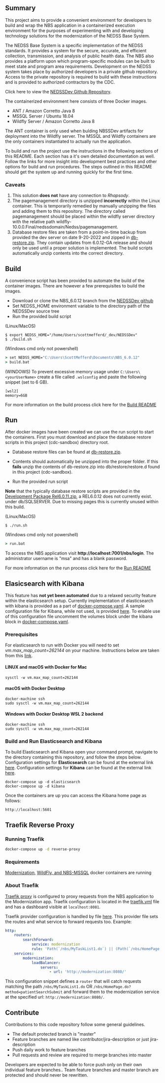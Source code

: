 
## Summary
This project aims to provide a convenient environment for developers to build and wrap the NBS application in a 
containerized execution environment for the purposes of experimenting with and developing technology solutions for 
the modernization of the NEDSS Base System.

The NEDSS Base System is a specific implementation of the NEDSS standards. 
It provides a system for the secure, accurate, and efficient collection, transmission, and analysis of public health data. 
The NBS also provides a platform upon which program-specific modules can be built to meet state and program area requirements.
Development on the NEDSS system takes place by authorized developers in a private github repository.
Access to the private repository is required to build with these instructions and is provided to authorized contractors
by the CDC. 

Click here to view the [NEDSSDev Github Repository](https://github.com/cdcent/NEDSSDev).

The containerized environment here consists of three Docker images.

- ANT / Amazon Corretto Java 8
- MSSQL Server / Ubuntu 18.04
- Wildfly Server / Amazon Corretto Java 8

The ANT container is only used when bulding NBSSDev artifacts for deployment into the Wildfly server.
The MSSQL and Wildfly containers are the only containers instantiated to actually run the application.

To build and run the project use the instructions in the following sections of this README.
Each section has a it's own detailed documentation as well. 
Follow the links for more insight into development best practices and other options for build and run procedures.
The steps outlined in this README should get the system up and running quickly for the first time.

### Caveats
1. This solution **does not** have any connection to *Rhapsody*.  
2. The pagemanagement directory is unzipped **incorrectly** within the Linux container. This is temporarily remedied 
by manually unzipping the files and adding them to this repository. The directory called pagemanagement should be 
placed within the wildfly server directory with the relative path wildfly-10.0.0.Final/nedssdomain/Nedss/pagemanagement.
3. Database restore files are taken from a point-in-time backup from provided the dev server on date 9-20-2022 and zipped in [db-restore.zip](db/restore/restore.d/db-restore.zip). They contain updates from 6.0.12-GA release and
should only be used until a proper solution is implemented. The build scripts automatically unzip contents into the correct directory.

## Build

A convenience script has been provided to automate the build of the container images.
There are however a few prerequisites to build the images.

- Download or clone the NBS_6.0.12 branch from the [NEDSSDev github](https://github.com/cdcent/NEDSSDev/tree/NBS_6.0.12)
- Set NEDSS_HOME environment variable to the directory path of the NEDSSDev source tree
- Run the provided build script

(Linux/MacOS)
````shell
$ export NEDSS_HOME="/home/Users/scottmefferd/_dev/NEDSSDev"
$ ./build.sh
````

(Windows cmd only not powershell)
````bat
> set NEDSS_HOME="C:\Users\ScottMefferd\Documents\NBS_6.0.12"
> build.bat
````

(WINDOWS) To prevent excessive memory usage under `C:\Users\<yourUserName>` 
create a file called `.wslconfig` and paste the following snippet (set to 6 GB).
````
[wsl2]
memory=6GB
````

For more information on the build process click here for the [Build README](doc/build/README.md)

## Run

After docker images have been created we can use the run script to start the containers.
First you must download and place the database restore scripts in this project (cdc-sandbox) 
directory root. 

- Database restore files can be found at [db-restore.zip](db/restore/restore.d/db-restore.zip). 

- Contents should automatically be unzipped into the proper folder. If this **fails** unzip the contents of db-restore.zip into db/restore/restore.d found in this project (cdc-sandbox).
  
- Run the provided run script

**Note** that the typically database restore scripts are provided in the [Development Package Rel6.0.11.zip](https://cdcnbscentral.com/attachments/24435), a REL6.0.12 does not currently exist.  
under db/SQLSERVER. Due to missing pages this is currently unused within this build. 

(Linux/MacOS)
````shell
$ ./run.sh
````

(Windows cmd only not powershell)
````bat
> run.bat
````

To access the NBS application visit **http://localhost:7001/nbs/login**.
The administrator username is "msa" and has a blank password.

For more information on the run process click here for the [Run README](doc/run/README.md)

## Elasicsearch with Kibana
This feature has **not yet been automated** due to a relaxed security feature within the elasticsearch setup. Currently implementation of elasticsearch with kibana is provided as a part of [docker-compose.yaml](docker-compose.yml). A sample configuration file for Kibana, while not used, is provided [here](kibana/config/kibana.yml). To enable use of this configuration file uncomment the volumes block under the kibana block in [docker-compose.yaml](docker-compose.yml).

### Prerequisites
For elasticsearch to run with Docker you will need to set *vm.max_map_count=262144* on your machine. Instructions below are taken from this [link](https://www.elastic.co/guide/en/elasticsearch/reference/current/docker.html#_set_vm_max_map_count_to_at_least_262144). 

#### LINUX and macOS with Docker for Mac
```
sysctl -w vm.max_map_count=262144
```

#### macOS with Docker Desktop
```
docker-machine ssh
sudo sysctl -w vm.max_map_count=262144
```

#### Windows with Docker Desktop WSL 2 backend
```
docker-machine ssh
sudo sysctl -w vm.max_map_count=262144
```

### Build and Run Elasticsearch and Kibana
To build Elasticsearch and Kibana open your command prompt, navigate to the directory containing this repository, and follow the steps below. 
Configuration settings for **Elasticsearch** can be found at the external link [here](https://www.elastic.co/guide/en/elasticsearch/reference/current/settings.html). Configuration settings for **Kibana** can be found at the external link [here](https://www.elastic.co/guide/en/kibana/8.4/settings.html).

```
docker-compose up -d elasticsearch
docker-compose up -d kibana
```

Once the containers are up you can access the Kibana home page as follows:

```
http://localhost:5601
```


## Traefik Reverse Proxy

### Running Traefik
```bash
docker-compose up -d reverse-proxy
```

### Requirements
[Modernization](https://github.com/cdcent/NEDSS-Modernization),
[WildFly, and NBS-MSSQL](docker-compose.yml) docker containers are running
### About Traefik

[Traefik proxy](https://traefik.io/) is configured to proxy requests from the NBS application to the Modernization app. Traefik configuration is located in the [traefik.yml](proxy/traefik.yml) file and has a dashboard visible at `localhost:8081`.

Traefik provider configuration is handled by file [here](proxy/providers.yml). This provider file sets the routes and what service to forward requests too.
Example:

```yml
http:
    routers:
        searchForward:
            service: modernization
            rule: 'Path(`/nbs/MyTaskList1.do`) || (Path(`/nbs/HomePage.do`) && Query(`method=patientSearchSubmit`))'
    services:
        modernization:
            loadBalancer:
                servers:
                    - url: 'http://modernization:8080/'
```

This configuration snippet defines a `router` that will catch requests matching the path `/nbs/MyTaskList1.do` OR `/nbs/HomePage.do?method=patientSearchSubmit` and forward them to the modernization service at the specified url: `http://modernization:8080/`.


## Contribute

Contributions to this code repository follow some general guidelines.

- The default protected branch is "master"
- Feature branches are named like contributor/jira-description or just jira-description
- Push daily work to feature branches
- Pull requests and review are required to merge branches into master

Developers are expected to be able to force push only on their own individual feature branches..
Team feature branches and master branch are protected and should never be rewritten.

